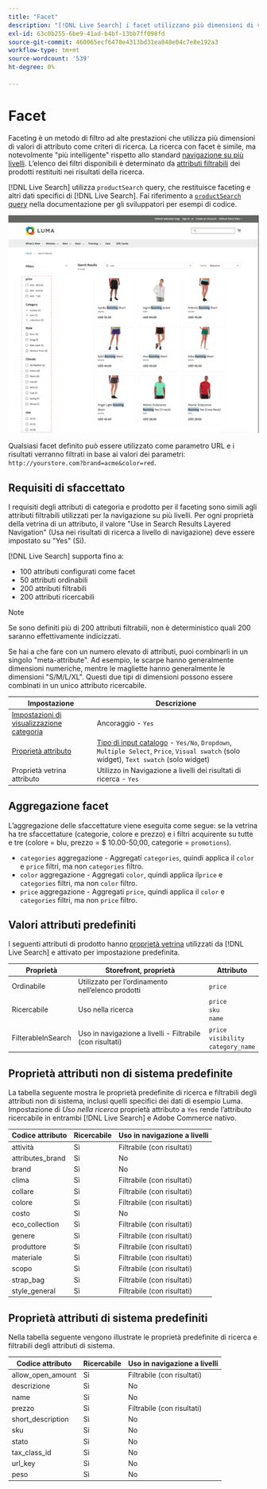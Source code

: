 ```yaml
---
title: "Facet"
description: "[!DNL Live Search] i facet utilizzano più dimensioni di valori di attributo come criteri di ricerca."
exl-id: 63c0b255-6be9-41ad-b4bf-13bb7ff098fd
source-git-commit: 460065ecf6478e4313bd31ea848e04c7e8e192a3
workflow-type: tm+mt
source-wordcount: '539'
ht-degree: 0%

---
```


# Facet

Faceting è un metodo di filtro ad alte prestazioni che utilizza più dimensioni di valori di attributo come criteri di ricerca. La ricerca con facet è simile, ma notevolmente &quot;più intelligente&quot; rispetto allo standard [navigazione su più livelli](https://experienceleague.adobe.com/docs/commerce-admin/catalog/catalog/navigation/navigation-layered.html). L’elenco dei filtri disponibili è determinato da [attributi filtrabili](https://experienceleague.adobe.com/docs/commerce-admin/catalog/catalog/navigation/navigation-layered.html#filterable-attributes) dei prodotti restituiti nei risultati della ricerca.

[!DNL Live Search] utilizza `productSearch` query, che restituisce faceting e altri dati specifici di [!DNL Live Search]. Fai riferimento a [`productSearch` query](https://developer.adobe.com/commerce/services/graphql/live-search/product-search/) nella documentazione per gli sviluppatori per esempi di codice.

![Risultati di ricerca filtrati](assets/storefront-search-results-run.png)

Qualsiasi facet definito può essere utilizzato come parametro URL e i risultati verranno filtrati in base ai valori dei parametri: `http://yourstore.com?brand=acme&color=red`.

## Requisiti di sfaccettato

I requisiti degli attributi di categoria e prodotto per il faceting sono simili agli attributi filtrabili utilizzati per la navigazione su più livelli. Per ogni proprietà della vetrina di un attributo, il valore &quot;Use in Search Results Layered Navigation&quot; (Usa nei risultati di ricerca a livello di navigazione) deve essere impostato su &quot;Yes&quot; (Sì).

[!DNL Live Search] supporta fino a:

* 100 attributi configurati come facet
* 50 attributi ordinabili
* 200 attributi filtrabili
* 200 attributi ricercabili

>[!NOTE]
>
> Se sono definiti più di 200 attributi filtrabili, non è deterministico quali 200 saranno effettivamente indicizzati.

Se hai a che fare con un numero elevato di attributi, puoi combinarli in un singolo &quot;meta-attribute&quot;. Ad esempio, le scarpe hanno generalmente dimensioni numeriche, mentre le magliette hanno generalmente le dimensioni &quot;S/M/L/XL&quot;. Questi due tipi di dimensioni possono essere combinati in un unico attributo ricercabile.

| Impostazione | Descrizione |
|--- |--- |
| [Impostazioni di visualizzazione categoria](https://experienceleague.adobe.com/docs/commerce-admin/catalog/categories/create/categories-display-settings.html) | Ancoraggio - `Yes` |
| [Proprietà attributo](https://experienceleague.adobe.com/docs/commerce-admin/catalog/product-attributes/create/attribute-product-create.html) | [Tipo di input catalogo](https://experienceleague.adobe.com/docs/commerce-admin/catalog/product-attributes/attributes-input-types.html) - `Yes/No`, `Dropdown`, `Multiple Select`, `Price`, `Visual swatch` (solo widget), `Text swatch` (solo widget) |
| Proprietà vetrina attributo | Utilizzo in Navigazione a livelli dei risultati di ricerca - `Yes` |

## Aggregazione facet

L’aggregazione delle sfaccettature viene eseguita come segue: se la vetrina ha tre sfaccettature (categorie, colore e prezzo) e i filtri acquirente su tutte e tre (colore = blu, prezzo = $ 10.00-50,00, categorie = `promotions`).

* `categories` aggregazione - Aggregati `categories`, quindi applica il `color` e `price` filtri, ma non `categories` filtro.
* `color` aggregazione - Aggregati `color`, quindi applica il`price` e `categories` filtri, ma non `color` filtro.
* `price` aggregazione - Aggregati `price`, quindi applica il `color` e `categories` filtri, ma non `price` filtro.

## Valori attributi predefiniti

I seguenti attributi di prodotto hanno [proprietà vetrina](https://experienceleague.adobe.com/docs/commerce-admin/catalog/product-attributes/product-attributes.html) utilizzati da [!DNL Live Search] e attivato per impostazione predefinita.

| Proprietà | Storefront, proprietà | Attributo |
|---|---|---|
| Ordinabile | Utilizzato per l’ordinamento nell’elenco prodotti | `price` |
| Ricercabile | Uso nella ricerca | `price` <br />`sku`<br />`name` |
| FilterableInSearch | Uso in navigazione a livelli - Filtrabile (con risultati) | `price`<br />`visibility`<br />`category_name` |

## Proprietà attributi non di sistema predefinite

La tabella seguente mostra le proprietà predefinite di ricerca e filtrabili degli attributi non di sistema, inclusi quelli specifici dei dati di esempio Luma. Impostazione di *Uso nella ricerca* proprietà attributo a `Yes` rende l’attributo ricercabile in entrambi [!DNL Live Search] e Adobe Commerce nativo.

| Codice attributo | Ricercabile | Uso in navigazione a livelli |
|--- |--- |--- |
| attività | Sì | Filtrabile (con risultati) |
| attributes_brand | Sì | No |
| brand | Sì | No |
| clima | Sì | Filtrabile (con risultati) |
| collare | Sì | Filtrabile (con risultati) |
| colore | Sì | Filtrabile (con risultati) |
| costo | Sì | No |
| eco_collection | Sì | Filtrabile (con risultati) |
| genere | Sì | Filtrabile (con risultati) |
| produttore | Sì | Filtrabile (con risultati) |
| materiale | Sì | Filtrabile (con risultati) |
| scopo | Sì | Filtrabile (con risultati) |
| strap_bag | Sì | Filtrabile (con risultati) |
| style_general | Sì | Filtrabile (con risultati) |

## Proprietà attributi di sistema predefiniti

Nella tabella seguente vengono illustrate le proprietà predefinite di ricerca e filtrabili degli attributi di sistema.

| Codice attributo | Ricercabile | Uso in navigazione a livelli |
|--- |--- |--- |
| allow_open_amount | Sì | Filtrabile (con risultati) |
| descrizione | Sì | No |
| name | Sì | No |
| prezzo | Sì | Filtrabile (con risultati) |
| short_description | Sì | No |
| sku | Sì | No |
| stato | Sì | No |
| tax_class_id | Sì | No |
| url_key | Sì | No |
| peso | Sì | No |
